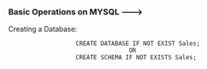### Basic Operations on MYSQL --->

Creating a Database:                      
                       
                       CREATE DATABASE IF NOT EXIST Sales;
                                      OR
                       CREATE SCHEMA IF NOT EXISTS Sales;
                     
